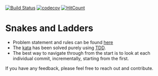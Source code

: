 [![Build Status](https://travis-ci.com/hemantpande/snakesAndLadders.png?branch=master)](https://travis-ci.com/hemantpande/snakesAndLadders)
[![codecov](https://codecov.io/gh/hemantpande/snakesAndLadders/branch/master/graph/badge.svg)](https://codecov.io/gh/hemantpande/snakesAndLadders)
[![HitCount](http://hits.dwyl.io/hemantpande/snakesAndLadders.svg)](http://hits.dwyl.io/hemantpande/snakesAndLadders)
# Snakes and Ladders

- Problem statement and rules can be found [here](https://www.codewars.com/kata/snakes-and-ladders-1)
- The [kata](https://en.wikipedia.org/wiki/Kata_(programming)) has been solved purely using [TDD](https://martinfowler.com/bliki/TestDrivenDevelopment.html).
- The best way to navigate through from the start is to look at each individual commit, incrementally, starting from the first.

If you have any feedback, please feel free to reach out and contribute.
